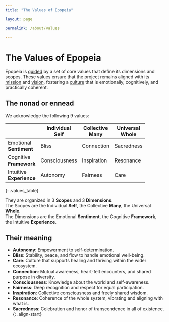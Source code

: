 ```yaml
---
title: "The Values of Epopeia"

layout: page

permalink: /about/values

---
```


# The Values of Epopeia

Epopeia is [guided](/about/motivation) by a set of core values that define its dimensions and scopes. These values ensure that the project remains aligned with its [mission](/about/mission) and [vision](/about/vision), fostering a [culture](/about/culture) that is emotionally, cognitively, and practically coherent. 

## The nonad or ennead

We acknowledge the following 9 values:

| | Individual<br>**Self** | Collective<br>**Many** | Universal<br>**Whole** |
| --------------------------- | ------------- | ----------- | ---------- |
| Emotional<br>**Sentiment**  | Bliss         | Connection  | Sacredness |
| Cognitive<br>**Framework**  | Consciousness | Inspiration | Resonance  |
| Intuitive<br>**Experience** | Autonomy      | Fairness    | Care       |
{: .values_table}

They are organized in 3 **Scopes** and 3 **Dimensions**.<br>
The Scopes are the Individual **Self**, the Collective **Many**, the Universal **Whole**.<br>
The Dimensions are the Emotional **Sentiment**, the Cognitive **Framework**, the Intuitive **Experience**.

<!--
<table class="values_table">
	<thead>
		<tr>
			<td><strong>Dimensions</strong></td><td colspan=3><strong>Scopes</strong></td>
		</tr>
	</thead>
	<tbody>
		<tr>
			<td></td><td>Individual<br><strong>Self</strong></td><td>Collective<br><strong>Many</strong></td><td>Universal<br><strong>Whole</strong></td>
		</tr>
	</tbody>
	<tbody>
    <tr>
      <td>Emotional<br><strong>Sentiment</strong></td>
      <td>Bliss</td>
      <td>Connection</td>
      <td>Sacredness</td>
    </tr>
    <tr>
      <td>Cognitive<br><strong>Framework</strong></td>
      <td>Consciousness</td>
      <td>Inspiration</td>
      <td>Resonance</td>
    </tr>
    <tr>
      <td>Intuitive<br><strong>Experience</strong></td>
      <td>Autonomy</td>
      <td>Fairness</td>
      <td>Care</td>
    </tr>
  </tbody>
</table>
-->

## Their meaning

- **Autonomy**: Empowerment to self-determination.
- **Bliss**: Stability, peace, and flow to handle emotional well-being.
- **Care**: Culture that supports healing and thriving within the wider ecosystem.
- **Connection**: Mutual awareness, heart-felt encounters, and shared purpose in diversity.
- **Consciousness**: Knowledge about the world and self-awareness.
- **Fairness**: Deep recognition and respect for equal participation.
- **Inspiration**: Collective consciousness and freely shared wisdom.
- **Resonance**: Coherence of the whole system, vibrating and aligning with what is.
- **Sacredness**: Celebration and honor of transcendence in all of existence.
{: .align-start}
